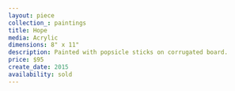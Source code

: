 ```yaml
---
layout: piece
collection_: paintings
title: Hope
media: Acrylic
dimensions: 8" x 11"
description: Painted with popsicle sticks on corrugated board.
price: $95
create_date: 2015
availability: sold
---
```

